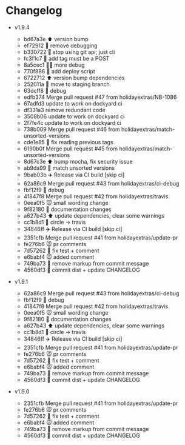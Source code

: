 # Changelog 

- v1.9.4
  - bd67a3e :arrow_up: version bump
  - ef72912 :hammer: remove debugging
  - b330722 :hammer: stop using git api; just cli
  - fc3f1c7 :wrench: add tag must be a POST
  - 8a5cec1 :female_detective: more debug
  - 770f886 :hammer: add deploy script
  - 6722712 :arrow_up: version bump dependencies
  - 252011a :truck: move to staging branch
  - 63dcff8 :thinking: debug
  - edfb374 Merge pull request #47 from holidayextras/NB-1086
  - 67adfd3 update to work on dockyard ci
  - df331a3 remove redundant code
  - 3508b06 update to work on dockyard ci
  - 2f7fe4c update to work on dockyard ci
  - 738b009 Merge pull request #46 from holidayextras/match-unsorted-versions
  - cde1e85 :wrench: fix reading previous tags
  - 6190b0f Merge pull request #45 from holidayextras/match-unsorted-versions
  - 8d67c3e :arrow_up: bump mocha, fix security issue
  - ab9da99 :wrench: match unsorted versions
  - 9bab03b :airplane: Release via CI build  [skip ci]
  - 62a86c9 Merge pull request #43 from holidayextras/ci-debug
  - fbf12f9 :thinking: debug
  - 41847f8 Merge pull request #42 from holidayextras/travis
  - 0eea0f5 :mouse: small wording change
  - 9f82180 :book: documentation changes
  - a627b43 :arrow_up: update dependencies, clear some warnings
  - cc1b8d1 :truck: circle -> travis
  - 34846ff :airplane: Release via CI build  [skip ci]
  - 2351cfb Merge pull request #41 from holidayextras/update-pr
  - fe276b6 :mouse: pr comments
  - 7d57262 :wrench: fix test + comment
  - e6babf4 :mouse: added comment
  - 749ba73 :wrench: remove markup from commit message
  - 4560df3 :construction: commit dist + update CHANGELOG
 
- v1.9.1
  - 62a86c9 Merge pull request #43 from holidayextras/ci-debug
  - fbf12f9 :thinking: debug
  - 41847f8 Merge pull request #42 from holidayextras/travis
  - 0eea0f5 :mouse: small wording change
  - 9f82180 :book: documentation changes
  - a627b43 :arrow_up: update dependencies, clear some warnings
  - cc1b8d1 :truck: circle -> travis
  - 34846ff :airplane: Release via CI build  [skip ci]
  - 2351cfb Merge pull request #41 from holidayextras/update-pr
  - fe276b6 :mouse: pr comments
  - 7d57262 :wrench: fix test + comment
  - e6babf4 :mouse: added comment
  - 749ba73 :wrench: remove markup from commit message
  - 4560df3 :construction: commit dist + update CHANGELOG
- v1.9.0
  - 2351cfb Merge pull request #41 from holidayextras/update-pr
  - fe276b6 :mouse: pr comments
  - 7d57262 :wrench: fix test + comment
  - e6babf4 :mouse: added comment
  - 749ba73 :wrench: remove markup from commit message
  - 4560df3 :construction: commit dist + update CHANGELOG
